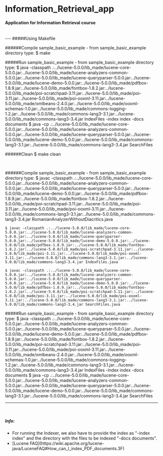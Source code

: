 # Information_Retrieval_app

#### Application for Information Retrieval course

<br />
---
#####Using Makefile

######Compile sample_basic_example - from sample_basic_example directory type:
    $ make

#####Run sample_basic_example - from sample_basic_example directory type:
    $ java -classpath .:../lucene-5.0.0/lib_made/lucene-core-5.0.0.jar:../lucene-5.0.0/lib_made/lucene-analyzers-common-5.0.0.jar:../lucene-5.0.0/lib_made/lucene-queryparser-5.0.0.jar:../lucene-5.0.0/lib_made/lucene-demo-5.0.0.jar:../lucene-5.0.0/lib_made/pdfbox-1.8.9.jar:../lucene-5.0.0/lib_made/fontbox-1.8.2.jar:../lucene-5.0.0/lib_made/poi-scratchpad-3.11.jar:../lucene-5.0.0/lib_made/poi-3.11.jar:../lucene-5.0.0/lib_made/poi-ooxml-3.11.jar:../lucene-5.0.0/lib_made/xmlbeans-2.4.0.jar:../lucene-5.0.0/lib_made/ooxml-schemas-1.0.jar:../lucene-5.0.0/lib_made/commons-logging-1.2.jar:../lucene-5.0.0/lib_made/commons-lang3-3.1.jar:../lucene-5.0.0/lib_made/commons-lang3-3.4.jar IndexFiles -index index -docs documents
    $ java -cp .:../lucene-5.0.0/lib_made/lucene-core-5.0.0.jar:../lucene-5.0.0/lib_made/lucene-analyzers-common-5.0.0.jar:../lucene-5.0.0/lib_made/lucene-queryparser-5.0.0.jar:../lucene-5.0.0/lib_made/lucene-demo-5.0.0.jar:../lucene-5.0.0/lib_made/commons-lang3-3.1.jar:../lucene-5.0.0/lib_made/commons-lang3-3.4.jar SearchFiles
    
######Clean
	$ make clean

<br />

######Compile sample_basic_example - from sample_basic_example directory type: 
	$ javac -classpath .:../lucene-5.0.0/lib_made/lucene-core-5.0.0.jar:../lucene-5.0.0/lib_made/lucene-analyzers-common-5.0.0.jar:../lucene-5.0.0/lib_made/lucene-queryparser-5.0.0.jar:../lucene-5.0.0/lib_made/lucene-demo-5.0.0.jar:../lucene-5.0.0/lib_made/pdfbox-1.8.9.jar:../lucene-5.0.0/lib_made/fontbox-1.8.2.jar:../lucene-5.0.0/lib_made/poi-scratchpad-3.11.jar:../lucene-5.0.0/lib_made/poi-3.11.jar:../lucene-5.0.0/lib_made/poi-ooxml-3.11.jar:../lucene-5.0.0/lib_made/commons-lang3-3.1.jar:../lucene-5.0.0/lib_made/commons-lang3-3.4.jar RomanianAnalyzerWithoutDiacritics.java

	$ javac -classpath .:../lucene-5.0.0/lib_made/lucene-core-5.0.0.jar:../lucene-5.0.0/lib_made/lucene-analyzers-common-5.0.0.jar:../lucene-5.0.0/lib_made/lucene-queryparser-5.0.0.jar:../lucene-5.0.0/lib_made/lucene-demo-5.0.0.jar:../lucene-5.0.0/lib_made/pdfbox-1.8.9.jar:../lucene-5.0.0/lib_made/fontbox-1.8.2.jar:../lucene-5.0.0/lib_made/poi-scratchpad-3.11.jar:../lucene-5.0.0/lib_made/poi-3.11.jar:../lucene-5.0.0/lib_made/poi-ooxml-3.11.jar:../lucene-5.0.0/lib_made/commons-lang3-3.1.jar:../lucene-5.0.0/lib_made/commons-lang3-3.4.jar IndexFiles.java

	$ javac -classpath .:../lucene-5.0.0/lib_made/lucene-core-5.0.0.jar:../lucene-5.0.0/lib_made/lucene-analyzers-common-5.0.0.jar:../lucene-5.0.0/lib_made/lucene-queryparser-5.0.0.jar:../lucene-5.0.0/lib_made/lucene-demo-5.0.0.jar:../lucene-5.0.0/lib_made/pdfbox-1.8.9.jar:../lucene-5.0.0/lib_made/fontbox-1.8.2.jar:../lucene-5.0.0/lib_made/poi-scratchpad-3.11.jar:../lucene-5.0.0/lib_made/poi-3.11.jar:../lucene-5.0.0/lib_made/poi-ooxml-3.11.jar:../lucene-5.0.0/lib_made/commons-lang3-3.1.jar:../lucene-5.0.0/lib_made/commons-lang3-3.4.jar SearchFiles.java


#####Run sample_basic_example - from sample_basic_example directory type:
    $ java -classpath .:../lucene-5.0.0/lib_made/lucene-core-5.0.0.jar:../lucene-5.0.0/lib_made/lucene-analyzers-common-5.0.0.jar:../lucene-5.0.0/lib_made/lucene-queryparser-5.0.0.jar:../lucene-5.0.0/lib_made/lucene-demo-5.0.0.jar:../lucene-5.0.0/lib_made/pdfbox-1.8.9.jar:../lucene-5.0.0/lib_made/fontbox-1.8.2.jar:../lucene-5.0.0/lib_made/poi-scratchpad-3.11.jar:../lucene-5.0.0/lib_made/poi-3.11.jar:../lucene-5.0.0/lib_made/poi-ooxml-3.11.jar:../lucene-5.0.0/lib_made/xmlbeans-2.4.0.jar:../lucene-5.0.0/lib_made/ooxml-schemas-1.0.jar:../lucene-5.0.0/lib_made/commons-logging-1.2.jar:../lucene-5.0.0/lib_made/commons-lang3-3.1.jar:../lucene-5.0.0/lib_made/commons-lang3-3.4.jar IndexFiles -index index -docs documents
    $ java -cp .:../lucene-5.0.0/lib_made/lucene-core-5.0.0.jar:../lucene-5.0.0/lib_made/lucene-analyzers-common-5.0.0.jar:../lucene-5.0.0/lib_made/lucene-queryparser-5.0.0.jar:../lucene-5.0.0/lib_made/lucene-demo-5.0.0.jar:../lucene-5.0.0/lib_made/commons-lang3-3.1.jar:../lucene-5.0.0/lib_made/commons-lang3-3.4.jar SearchFiles

---
<br />
    <h5> Info: </h5> 
    <ul> 
        <li> 
             For running the Indexer, we also have to provide 
             the index as "-index index" and the directory with
             the files to be indexed "-docs documents". 
        </li>
        <li> 
            [Lucene FAQ](https://wiki.apache.org/lucene-java/LuceneFAQ#How_can_I_index_PDF_documents.3F) 
        </li>
    </ul>              

<br />
    
